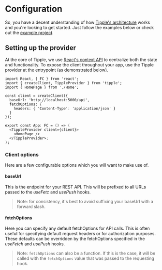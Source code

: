 # Configuration

So, you have a decent understanding of how [Tipple's architecture](./Domains.md) works and you're looking to get started. Just follow the examples below or check out the [example project]('https://github.com/andyrichardson/tipple/blob/master/example').

## Setting up the provider

At the core of Tipple, we use [React's context API](https://reactjs.org/docs/context.html) to centralize both the state and functionality. To expose the client throughout your app, use the Tipple provider at the entrypoint (as demonstrated below).

```tsx
import React, { FC } from 'react';
import { createClient, TippleProvider } from 'tipple';
import { HomePage } from './Home';

const client = createClient({ 
  baseUrl: 'http://localhost:5000/api', 
  fetchOptions: { 
    headers: { 'Content-Type': 'application/json' }
  }
});

export const App: FC = () => (
  <TippleProvider client={client}>
    <HomePage />
  </TippleProvider>;
);
```

### Client options

Here are a few configurable options which you will want to make use of.

#### baseUrl

This is the endpoint for your REST API. This will be prefixed to all URLs passed to the _useFetc_ and _usePush_ hooks.

> Note: for consistency, it's best to avoid suffixing your baseUrl with a forward slash.

#### fetchOptions

Here you can specify any default fetchOptions for API calls. This is often useful for specifying default request headers or for authorization purposes. These defaults can be overridden by the fetchOptions specified in the _useFetch_ and _usePush_ hooks.

> Note: `fetchOptions` can also be a function. If this is the case, it will be called with the `fetchOptions` value that was passed to the requesting hook.
